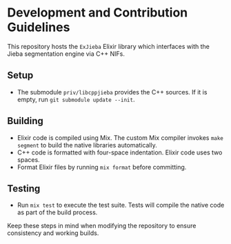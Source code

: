 # Development and Contribution Guidelines

This repository hosts the `ExJieba` Elixir library which interfaces with the
Jieba segmentation engine via C++ NIFs.

## Setup
- The submodule `priv/libcppjieba` provides the C++ sources. If it is empty,
  run `git submodule update --init`.

## Building
- Elixir code is compiled using Mix. The custom Mix compiler invokes `make segment`
  to build the native libraries automatically.
- C++ code is formatted with four-space indentation. Elixir code uses two spaces.
- Format Elixir files by running `mix format` before committing.

## Testing
- Run `mix test` to execute the test suite. Tests will compile the native code
  as part of the build process.

Keep these steps in mind when modifying the repository to ensure consistency and
working builds.
